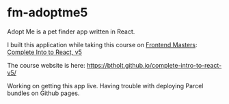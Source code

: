 # fm-adoptme5

Adopt Me is a pet finder app written in React.

I built this application while taking this course on
[Frontend Masters](https://frontendmasters.com/): [Complete Into to React, v5](https://frontendmasters.com/courses/complete-react-v5/)

The course website is here: https://btholt.github.io/complete-intro-to-react-v5/

Working on getting this app live. Having trouble with deploying Parcel bundles on Github pages.
